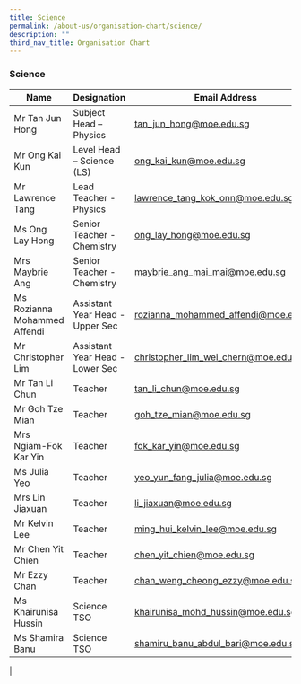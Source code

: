 ```yaml
---
title: Science
permalink: /about-us/organisation-chart/science/
description: ""
third_nav_title: Organisation Chart
---
```

### **Science**

| Name | Designation | Email Address | Contact |
|---|---|---|---|
| Mr Tan Jun Hong | Subject Head – Physics | [tan_jun_hong@moe.edu.sg](mailto:tan_jun_hong@moe.edu.sg) |  65938-151 |
| Mr Ong Kai Kun | Level Head – Science (LS) | [ong_kai_kun@moe.edu.sg](mailto:ong_kai_kun@moe.edu.sg) |  65938-132 |
| Mr Lawrence Tang | Lead Teacher - Physics | [lawrence_tang_kok_onn@moe.edu.sg](mailto:lawrence_tang_kok_onn@moe.edu.sg) | 65938-127 |
| Ms Ong Lay Hong | Senior Teacher - Chemistry | [ong_lay_hong@moe.edu.sg](mailto:ong_lay_hong@moe.edu.sg) | 65938-137 |
| Mrs Maybrie Ang | Senior Teacher - Chemistry | [maybrie_ang_mai_mai@moe.edu.sg](mailto:maybrie_ang_mai_mai@moe.edu.sg) | 65938-128 |
| Ms Rozianna Mohammed Affendi | Assistant Year Head - Upper Sec | [rozianna_mohammed_affendi@moe.edu.sg](mailto:rozianna_mohammed_affendi@moe.edu.sg) | 65938-144 |
| Mr Christopher Lim | Assistant Year Head - Lower Sec | [christopher_lim_wei_chern@moe.edu.sg](mailto:christopher_lim_wei_chern@moe.edu.sg) | 65938-135 |
| Mr Tan Li Chun | Teacher | [tan_li_chun@moe.edu.sg](mailto:tan_li_chun@moe.edu.sg) |  65938-145 |
| Mr Goh Tze Mian | Teacher | [goh_tze_mian@moe.edu.sg](mailto:goh_tze_mian@moe.edu.sg) | 65938-145 |
| Mrs Ngiam-Fok Kar Yin | Teacher | [fok_kar_yin@moe.edu.sg](mailto:fok_kar_yin@moe.edu.sg) | 65938-144 |
| Ms Julia Yeo | Teacher | [yeo_yun_fang_julia@moe.edu.sg](mailto:yeo_yun_fang_julia@moe.edu.sg) | 65938-166 |
| Mrs Lin Jiaxuan | Teacher | [li_jiaxuan@moe.edu.sg](mailto:li_jiaxuan@moe.edu.sg) | 65938-158 |
| Mr Kelvin Lee | Teacher | [ming_hui_kelvin_lee@moe.edu.sg](mailto:ming_hui_kelvin_lee@moe.edu.sg) | 65938-130 |
| Mr Chen Yit Chien | Teacher | [chen_yit_chien@moe.edu.sg](mailto:chen_yit_chien@moe.edu.sg) | 65938-125 |
| Mr Ezzy Chan | Teacher | [chan_weng_cheong_ezzy@moe.edu.sg](mailto:chan_weng_cheong_ezzy@moe.edu.sg) | 65938-139 |
| Ms Khairunisa Hussin | Science TSO | [khairunisa_mohd_hussin@moe.edu.sg](mailto:khairunisa_mohd_hussin@moe.edu.sg) | 65938-175 |
| Ms Shamira Banu | Science TSO | [shamiru_banu_abdul_bari@moe.edu.sg](mailto:shamiru_banu_abdul_bari@moe.edu.sg) | 65938-175 |
|